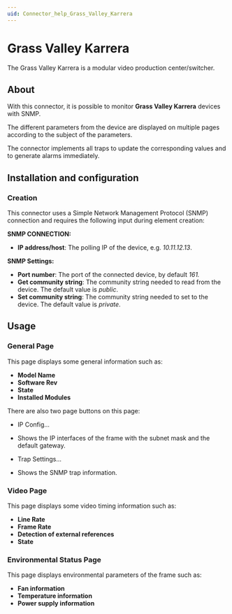 ```yaml
---
uid: Connector_help_Grass_Valley_Karrera
---
```


# Grass Valley Karrera

The Grass Valley Karrera is a modular video production center/switcher.

## About

With this connector, it is possible to monitor **Grass Valley Karrera** devices with SNMP.

The different parameters from the device are displayed on multiple pages according to the subject of the parameters.

The connector implements all traps to update the corresponding values and to generate alarms immediately.

## Installation and configuration

### Creation

This connector uses a Simple Network Management Protocol (SNMP) connection and requires the following input during element creation:

**SNMP CONNECTION:**

- **IP address/host**: The polling IP of the device, e.g. *10.11.12.13*.

**SNMP Settings:**

- **Port number**: The port of the connected device, by default *161.*
- **Get community string**: The community string needed to read from the device. The default value is *public*.
- **Set community string**: The community string needed to set to the device. The default value is *private*.

## Usage

### General Page

This page displays some general information such as:

- **Model Name**
- **Software Rev**
- **State**
- **Installed Modules**

There are also two page buttons on this page:

- IP Config...

- Shows the IP interfaces of the frame with the subnet mask and the default gateway.

- Trap Settings...

- Shows the SNMP trap information.

### Video Page

This page displays some video timing information such as:

- **Line Rate**
- **Frame Rate**
- **Detection of external references**
- **State**

### Environmental Status Page

This page displays environmental parameters of the frame such as:

- **Fan information**
- **Temperature information**
- **Power supply information**
